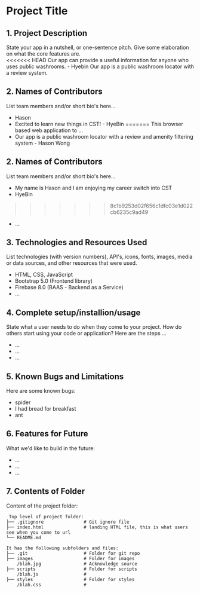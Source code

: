 # Project Title

## 1. Project Description
State your app in a nutshell, or one-sentence pitch. Give some elaboration on what the core features are.  
<<<<<<< HEAD
Our app can provide a useful information for anyone who uses public washrooms. - Hyebin
Our app is a public washroom locator with a review system.

## 2. Names of Contributors
List team members and/or short bio's here... 
* Hason
* Excited to learn new things in CST! - HyeBin
=======
This browser based web application to ...
* Our app is a public washroom locator with a review and amenity filtering system - Hason Wong

## 2. Names of Contributors
List team members and/or short bio's here... 
* My name is Hason and I am enjoying my career switch into CST
* HyeBin
>>>>>>> 8c1b9253d02f656c1dfc03e1d022cb6235c9ad49
* ...
	
## 3. Technologies and Resources Used
List technologies (with version numbers), API's, icons, fonts, images, media or data sources, and other resources that were used.
* HTML, CSS, JavaScript
* Bootstrap 5.0 (Frontend library)
* Firebase 8.0 (BAAS - Backend as a Service)
* ...

## 4. Complete setup/installion/usage
State what a user needs to do when they come to your project.  How do others start using your code or application?
Here are the steps ...
* ...
* ...
* ...

## 5. Known Bugs and Limitations
Here are some known bugs:
* spider
* I had bread for breakfast
* ant

## 6. Features for Future
What we'd like to build in the future:
* ...
* ...
* ...
	
## 7. Contents of Folder
Content of the project folder:

```
 Top level of project folder: 
├── .gitignore               # Git ignore file
├── index.html               # landing HTML file, this is what users see when you come to url
└── README.md

It has the following subfolders and files:
├── .git                     # Folder for git repo
├── images                   # Folder for images
    /blah.jpg                # Acknowledge source
├── scripts                  # Folder for scripts
    /blah.js                 # 
├── styles                   # Folder for styles
    /blah.css                # 



```


